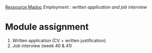 [Ressource Madoc](https://madoc.univ-nantes.fr/course/view.php?id=52915)
*Employment : written application and job interview*
# Module assignment
1. Written application (CV + written justification)
2. Job interview (week 40 & 41)